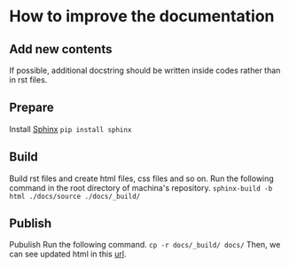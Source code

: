 # How to improve the documentation

## Add new contents
If possible, additional docstring should be written inside codes rather than in rst files.

## Prepare
Install [Sphinx](http://www.sphinx-doc.org/ja/stable/index.html)
`pip install sphinx`

## Build
Build rst files and create html files, css files and so on.
Run the following command in the root directory of machina's repository.
`sphinx-build -b html ./docs/source ./docs/_build/`

## Publish
Pubulish 
Run the following command.
`cp -r docs/_build/ docs/`
Then, we can see updated html in this [url](https://deepx-inc.github.io/machina/).
